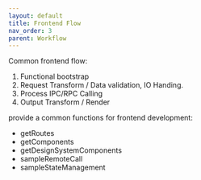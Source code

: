 ```yaml
---
layout: default
title: Frontend Flow
nav_order: 3
parent: Workflow
---
```


Common frontend flow:

1. Functional bootstrap
2. Request Transform / Data validation, IO Handing.
3. Process IPC/RPC Calling
4. Output Transform / Render

provide a common functions for frontend development:

- getRoutes
- getComponents
- getDesignSystemComponents
- sampleRemoteCall
- sampleStateManagement

